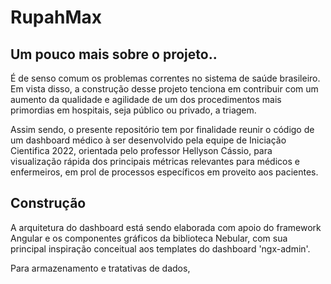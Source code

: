 # RupahMax

## Um pouco mais sobre o projeto..
É de senso comum os problemas correntes no sistema de saúde brasileiro. Em vista disso, a construção desse projeto tenciona em contribuir com um aumento da qualidade e agilidade de um dos procedimentos mais primordias em hospitais, seja público ou privado, a triagem.

Assim sendo, o presente repositório tem por finalidade reunir o código de um dashboard médico à ser desenvolvido pela equipe de Iniciação Cientifica 2022, orientada pelo professor Hellyson Cássio, para visualização rápida dos principais métricas relevantes para médicos e enfermeiros, em prol de processos específicos em proveito aos pacientes.


## Construção
A arquitetura do dashboard está sendo elaborada com apoio do framework Angular e os componentes gráficos da biblioteca Nebular, com sua principal inspiração conceitual aos templates do dashboard 'ngx-admin'.

Para armazenamento e tratativas de dados, 
